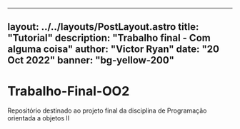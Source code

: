 
---
layout: ../../layouts/PostLayout.astro
title: "Tutorial"
description: "Trabalho final - Com alguma coisa"
author: "Victor Ryan"
date: "20 Oct 2022"
banner: "bg-yellow-200"
---

# Trabalho-Final-OO2
Repositório destinado ao projeto final da disciplina de Programação orientada a objetos II
